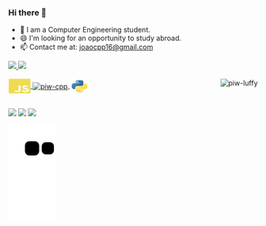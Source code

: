 ### Hi there 👋

- 🔭 I am a Computer Engineering student.
- 😄 I'm looking for an opportunity to study abroad.
- 📫 Contact me at: joaocpp16@gmail.com

 <div>
  <a href="https://github.com/piwzin">
  <img height="180em" src="https://github-readme-stats.vercel.app/api?username=piwzin&show_icons=true&theme=github_dark&include_all_commits=true&count_private=true"/>
  <img height="180em" src="https://github-readme-stats.vercel.app/api/top-langs/?username=piwzin&layout=compact&langs_count=7&theme=github_dark "/>
</div>
  
<div style="display: inline_block"><br>
  <img align="center" alt="piw-Js" height="30" width="45" src="https://raw.githubusercontent.com/devicons/devicon/master/icons/javascript/javascript-plain.svg">
  <img align="center" alt="piw-cpp" height="30" width="64" src="https://img.shields.io/badge/C%2B%2B-00599C?style=for-the-badge&logo=c%2B%2B&logoColor=white">
  <img align="center" alt="piw-Python" height="30" width="40" src="https://raw.githubusercontent.com/devicons/devicon/master/icons/python/python-original.svg">
  <img align="right" alt="piw-luffy" src="https://pa1.narvii.com/7748/6a3173af282b671229fd0c88976eb329eb71b9a4r1-500-284_128.gif">

</div>
  
   ##
  
 <div> 
  <a href="https://instagram.com/joaovpp_" target="_blank"><img src="https://img.shields.io/badge/-Instagram-%23E4405F?style=for-the-badge&logo=instagram&logoColor=white" target="_blank"></a>
  <a href = "mailto:joaocpp16@gmail.com"><img src="https://img.shields.io/badge/-Gmail-%23333?style=for-the-badge&logo=gmail&logoColor=white" target="_blank"></a>
  <a href="https://www.linkedin.com/in/joaovpacheco" target="_blank"><img src="https://img.shields.io/badge/-LinkedIn-%230077B5?style=for-the-badge&logo=linkedin&logoColor=white" target="_blank"></a> 
 
  ![Snake animation](https://github.com/rafaballerini/rafaballerini/blob/output/github-contribution-grid-snake.svg)
 
</div> 
  

